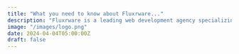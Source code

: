 ```yaml
---
title: "What you need to know about Fluxrware..."
description: "Fluxrware is a leading web development agency specializing in creating innovative and effective digital solutions. Explore our expertise in building modern websites and web applications with a focus on user experience and cutting-edge technology. For more information on our services and how we can help you achieve your online goals, follow our guidelines and examples provided."
image: "/images/logo.png"
date: 2024-04-04T05:00:00Z
draft: false
---
```

